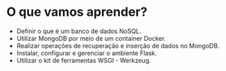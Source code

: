 # O que vamos aprender?

- Definir o que é um banco de dados NoSQL.
- Utilizar MongoDB por meio de um container Docker.
- Realizar operações de recuperação e inserção de dados no MongoDB.
- Instalar, configurar e gerenciar o ambiente Flask.
- Utilizar o kit de ferramentas WSGI - Werkzeug.
